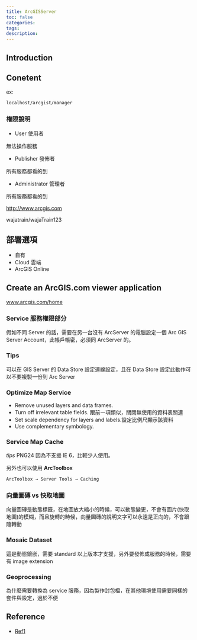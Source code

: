 ```yaml
---
title: ArcGISServer
toc: false
categories:
tags:
description:
---
```

## Introduction

## Conetent

ex:

``` txt
localhost/arcgist/manager
```

### 權限說明

- User 使用者

無法操作服務

- Publisher 發佈者

所有服務都看的到

- Administrator 管理者

所有服務都看的到

http://www.arcgis.com

wajatrain/wajaTrain123

## 部署選項

- 自有
- Cloud 雲端
- ArcGIS Online

## Create an ArcGIS.com viewer application

www.arcgis.com/home

### Service 服務權限部分

假如不同 Server 的話，需要在另一台沒有 ArcServer 的電腦設定一個 Arc GIS Server Account，此帳戶帳密，必須同 ArcServer 的。

### Tips

可以在 GIS Server 的 Data Store 設定連線設定，且在 Data Store 設定此動作可以不要複製一份到 Arc Server

### Optimize Map Service

- Remove unused layers and data frames.
- Turn off irrelevant table fields. 跟前一項類似，關閉無使用的資料表關連
- Set scale dependency for layers and labels.設定比例尺顯示該資料
- Use complementary symbology.

### Service Map Cache

*tips*
PNG24 因為不支援 IE 6，比較少人使用。

另外也可以使用 **ArcToolbox**

``` bash
ArcToolbox → Server Tools → Caching
```

### 向量圖磚 vs 快取地圖

向量圖磚是動態標籤，在地圖放大縮小的時候，可以動態變更，不會有圖片(快取地圖)的模糊，而且旋轉的時候，向量圖磚的說明文字可以永遠是正向的，不會跟隨轉動

### Mosaic Dataset

這是動態鑲嵌，需要 standard 以上版本才支援，另外要發佈成服務的時候，需要有 image extension

### Geoprocessing

為什麼需要轉換為 service 服務，因為製作封包檔，在其他環境使用需要同樣的套件與設定，過於不便

## Reference

- [Ref1][1]

[1]: https://shunnien.github.io